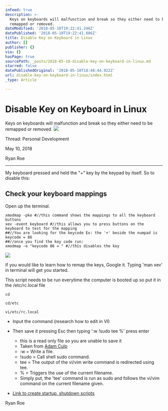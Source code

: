 ```yaml
---
inFeed: true
description: >-
  Keys on keyboards will malfunction and break so they either need to be
  remapped or removed.
dateModified: '2018-05-10T19:22:41.246Z'
datePublished: '2018-05-10T19:22:41.886Z'
title: Disable Key on Keyboard in Linux
author: []
publisher: {}
via: {}
hasPage: true
sourcePath: _posts/2018-05-10-disable-key-on-keyboard-in-linux.md
starred: false
datePublishedOriginal: '2018-05-10T18:48:44.922Z'
url: disable-key-on-keyboard-in-linux/index.html
_type: Article

---
```

# Disable Key on Keyboard in Linux

Keys on keyboards will malfunction and break so they either need to be remapped or removed.
![](https://the-grid-user-content.s3-us-west-2.amazonaws.com/08d9fb1c-83ef-4696-9fb7-dbfb9de4b4ab.png)

Thread: Personal Development

May 10, 2018

Ryan Roe

---

My keyboard pressed and held the "+" key by the keypad by itself. So to disable this:

## Check your keyboard mappings

Open up the terminal.

    xmodmap -pke #//this command shows the mappings to all the keyboard buttons
    xev -event keyboard #//this allows you to press buttons on the keyboard to test for the mapping
    ##//You are looking for the keycode Ex: the '+' beside the numpad is keycode = 86
    ##//once you find the key code run:
    xmodmap -e "keycode 86 = " #//this disables the key
    

![](https://the-grid-user-content.s3-us-west-2.amazonaws.com/039e21d9-01a6-49da-8e15-fbe276c912ef.png)

If you would like to learn how to remap the keys, Google it. Typing 'man xev' in terminal will get you started.

This script needs to be run everytime the computer is booted up so put it in the /etc/rc.local file

    cd
    
    cd/etc
    
    vi/etc/rc.local

* Input the command (research how to edit in VI)
* Then save it pressing Esc then typing ':w !sudo tee %' press enter
  * this is a read only file so you are unable to save it
  * Taken from [Adam Culp][0]
  * :w = Write a file.
  * !sudo = Call shell sudo command.
  * tee = The output of the vi/vim write command is redirected using tee.
  * % = Triggers the use of the current filename.
  * Simply put, the 'tee' command is run as sudo and follows the vi/vim command on the current filename given. 

* [Link to create startup, shutdown scripts][1]

Ryan Roe

[0]: http://www.geekyboy.com/archives/629
[1]: https://ccm.net/faq/3348-execute-a-script-at-startup-and-shutdown-on-ubuntu